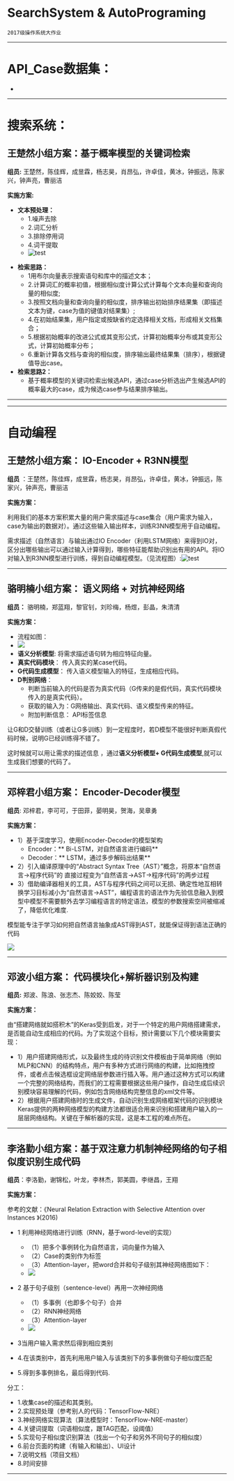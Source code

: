 
# SearchSystem & AutoPrograming

    2017级操作系统大作业

---

# API_Case数据集：
  - 

---
# 搜索系统：
## 王楚然小组方案：**基于概率模型的关键词检索**

**组员:**
   王楚然，陈佳辉，成昱霖，杨志昊，肖昂弘，许卓佳，黄冰，钟振远，陈家兴，钟声亮，曹丽洁

**实施方案:**

  - **文本预处理：**
      - 1.噪声去除
      - 2.词汇分析
      - 3.排除停用词
      - 4.词干提取
      - ![test](docs/pictures/search_wangchuran_1.png)
  * **检索思路：**
      - 1用布尔向量表示搜索语句和库中的描述文本；
      - 2.计算词汇的概率初值，根据相似度计算公式计算每个文本向量和查询向量的相似度;
      - 3.按照文档向量和查询向量的相似度，排序输出初始排序结果集（即描述文本为键，case为值的键值对结果集）;
      - 4.在初始结果集，用户指定或按缺省约定选择相关文档，形成相关文档集合；
      - 5.根据初始概率的改进公式或其变形公式，计算初始概率分布或其变形公式，计算初始概率分布；
      - 6.重新计算各文档与查询的相似度，排序输出最终结果集（排序），根据键值导出case。
  * **检索思路2：**
      - 基于概率模型的关键词检索出候选API，通过case分析选出产生候选API的概率最大的case，成为候选case参与结果排序输出。

---

---
# 自动编程

## 王楚然小组方案： IO-Encoder + R3NN模型
**组员** ：王楚然，陈佳辉，成昱霖，杨志昊，肖昂弘，许卓佳，黄冰，钟振远，陈家兴，钟声亮，曹丽洁

**实施方案：**

利用我们的基本方案积累大量的用户需求描述与case集合（用户需求为输入，case为输出的数据对）。通过这些输入输出样本，训练R3NN模型用于自动编程。

需求描述（自然语言）与输出通过IO Encoder（利用LSTM网络）来得到IO对，区分出哪些输出可以通过输入计算得到，哪些特征能帮助识别出有用的API。将IO对输入到R3NN模型进行训练，得到自动编程模型。（见流程图）:![test](docs/pictures/autoprograming_wangchuran_2.png)

---

## 骆明楠小组方案： 语义网络 + 对抗神经网络
**组员：** 骆明楠，郑蓝翔，黎官钊，刘珍梅，杨煜，彭晶，朱清清

**实施方案：**

  - 流程如图：
  - ![](docs/pictures/autoprograming_luomingnan_1.png)
  - **语义分析模型**:
    将需求描述语句转为相应特征向量。
  - **真实代码模块**： 
    传入真实的某case代码。
  - **G代码生成模型**：
    传入语义模型输入的特征，生成相应代码。
  - **D判别网络**：
      + 判断当前输入的代码是否为真实代码（G传来的是假代码，真实代码模块传入的是真实代码）。
      + 获取的输入为：G网络输出、真实代码、语义模型传来的特征。 
      + 附加判断信息： API标签信息


让G和D交替训练（或者让G多训练）到一定程度时，若D模型不能很好判断真假代码时候，说明G已经训练得不错了。

这时候就可以用让需求的描述信息 ，通过**语义分析模型+ G代码生成模型**,就可以生成我们想要的代码了。

---


## 邓梓君小组方案： Encoder-Decoder模型

**组员**: 邓梓君，李可可，于田菲，晏明昊，贺海，吴章勇

**实施方案：**

  - 1）基于深度学习，使用Encoder-Decoder的模型架构
      + Encoder：** Bi-LSTM，对自然语言进行编码**
      + Decoder：** LSTM，通过多步解码出结果**
  - 2）引入编译原理中的“Abstract Syntax Tree（AST）”概念，将原本“自然语言->程序代码”的      直接过程变为“自然语言->AST->程序代码”的两步过程
  - 3）借助编译器相关的工具，AST与程序代码之间可以无损、确定性地互相转换学习目标减小为“自然语言->AST”，编程语言的语法作为先验信息融入到模型中模型不需要额外去学习编程语言的特定语法，模型的参数搜索空间被缩减了，降低优化难度.

模型能专注于学习如何把自然语言抽象成AST得到AST，就能保证得到语法正确的代码

![](docs/pictures/autoprograming_dengzijun_1.png)

---


## 邓波小组方案： 代码模块化+解析器识别及构建

**组员:** 郑波、陈浪、张志杰、陈姣姣、陈莹

**实施方案：**

由“搭建网络就如搭积木”的Keras受到启发，对于一个特定的用户网络搭建需求，是否能自动生成相应的代码。为了实现这个目标，预计需要以下几个模块需要实现：

  - 1）用户搭建网络形式，以及最终生成的待识别文件模板由于简单网络（例如MLP和CNN）的结构特点，用户有多种方式进行网络的构建，比如拖拽控件，或者点击候选框设定网络层参数进行插入等。用户通过这种方式可以构建一个完整的网络结构，而我们的工程需要根据这些用户操作，自动生成后续识别模块容易理解的代码，例如包含网络结构完整信息的xml文件等。
  - 2）根据用户搭建网络时的生成文件，自动识别生成网络框架代码的识别模块Keras提供的两种网络模型的构建方法都很适合用来识别和搭建用户输入的一层层网络结构。关键在于解析器的实现，这是本工程的难点所在。

---

## 李洛勤小组方案：基于双注意力机制神经网络的句子相似度识别生成代码

**组员**：李洛勤，谢锦松，叶龙，李林杰，郭美圆，李继昌，王翔

**实施方案：**

参考的文献：《Neural Relation Extraction with Selective Attention over Instances 》(2016)

  - 1 利用神经网络进行训练（RNN，基于word-level的实现）
      + （1）把多个事例转化为自然语言，词向量作为输入
      + （2）Case的类别作为标签
      + （3）Attention-layer，把word合并和句子级别其神经网络图如下：
      + ![](docs/pictures/autoprograming_liluoqing_1.png)

  - 2 基于句子级别（sentence-level）再用一次神经网络
      + （1）多事例（也即多个句子）合并
      + （2）RNN神经网络
      + （3）Attention-layer
      + ![](docs/pictures/autoprogram_liluoqing_2.png)
  - 3当用户输入需求然后得到相应类别
  - 4.在该类别中，首先利用用户输入与该类别下的多事例做句子相似度匹配
  - 5.得到多事例排名，最后得到代码.

分工：

  - 1.收集case的描述和其类别。
  - 2.实现预处理（参考别人的代码：TensorFlow-NRE）
  - 3.神经网络实现算法（算法模型时：TensorFlow-NRE-master）
  - 4.关键词提取（词语相似度，跟TAG匹配，设阈值）
  - 5.实现句子相似度识别算法（找出一个句子和另外不同句子的相似度）
  - 6.前台页面的构建（有输入和输出）、UI设计
  - 7.说明文档（项目文档）
  - 8.时间安排

---
